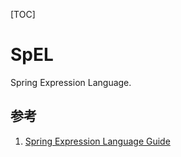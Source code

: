 [TOC]

# SpEL

Spring Expression Language.

## 参考

1. [Spring Expression Language Guide](https://www.baeldung.com/spring-expression-language)
